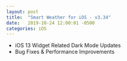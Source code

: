 ```yaml
---
layout: post
title:  "Smart Weather for iOS - v3.34"
date:   2019-10-24 12:00:01 -0500
categories: iOS
---
```


 - iOS 13 Widget Related Dark Mode Updates
 - Bug Fixes & Performance Improvements
